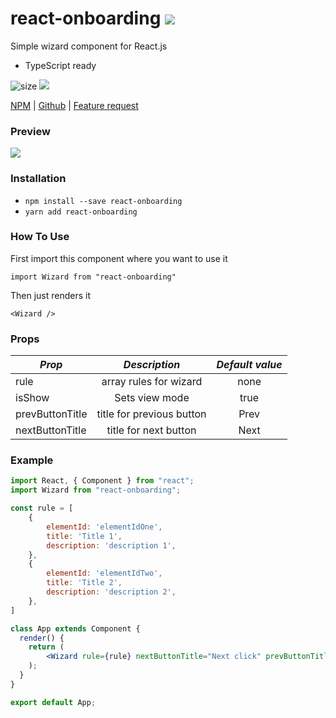 # react-onboarding [![](https://img.shields.io/twitter/url/http/shields.io.svg?style=social?style=social)](https://github.com/ilyapasyuk/react-onboarding)
 
Simple wizard component for React.js
+ TypeScript ready

![size](https://img.shields.io/bundlephobia/min/react-onboarding.svg)
![](https://img.shields.io/npm/v/react-onboarding.svg?style=flat-square)

[NPM](https://www.npmjs.com/package/react-onboarding) |
[Github](https://github.com/ilyapasyuk/react-onboarding) |
[Feature request](https://github.com/ilyapasyuk/react-onboarding/issues/new)

### Preview
![](https://user-images.githubusercontent.com/5953765/50577446-28168500-0e39-11e9-9dfd-0a44a42d3268.gif)

### Installation

* `npm install --save react-onboarding`
* `yarn add react-onboarding`

### How To Use

First import this component where you want to use it

`import Wizard from "react-onboarding"`

Then just renders it

`<Wizard />`

### Props

|      _Prop_     |       _Description_       | _Default value_ |
| --------------- |   :-------------------:   | :-------------: |
| rule            |   array rules for wizard  |      none       |
| isShow          |    Sets view mode         |      true       |
| prevButtonTitle | title for previous button |      Prev       |
| nextButtonTitle | title for next button     |      Next       |

### Example

``` jsx
import React, { Component } from "react";
import Wizard from "react-onboarding";

const rule = [
    {
        elementId: 'elementIdOne',
        title: 'Title 1',
        description: 'description 1',
    },
    {
        elementId: 'elementIdTwo',
        title: 'Title 2',
        description: 'description 2',
    },
]

class App extends Component {
  render() {
    return (
        <Wizard rule={rule} nextButtonTitle="Next click" prevButtonTitle="Prev click"  />
    );
  }
}

export default App;
```
